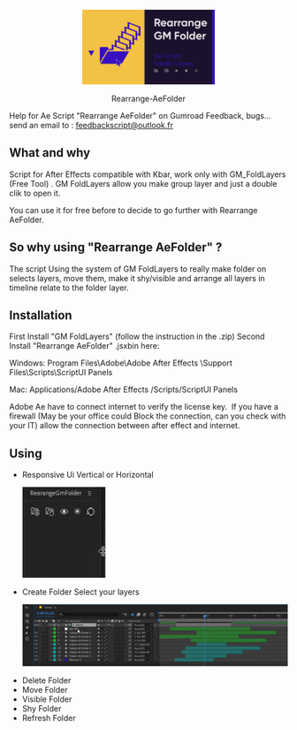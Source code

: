 <p align="center">
	<img alt="AfterScript" title="AfterScript" src="./VIGNETTE.png" width="240">
</p>
<p align="center">Rearrange-AeFolder</p>

Help for Ae Script "Rearrange AeFolder" on Gumroad
Feedback, bugs... send an email to : feedbackscript@outlook.fr

## What and why

Script for After Effects compatible with Kbar, work only with GM_FoldLayers (Free Tool)  .
GM FoldLayers allow you make group layer and just a double clik to open it.

You can use it for free before to decide to go further with Rearrange AeFolder.

## So why using "Rearrange AeFolder" ?

The script Using the system of GM FoldLayers to really make folder on selects layers, move them, make it shy/visible and arrange all layers in timeline relate to the folder layer.

## Installation

First Install "GM FoldLayers" (follow the instruction in the .zip)
Second Install "Rearrange AeFolder" .jsxbin here:

Windows: Program Files\Adobe\Adobe After Effects \Support Files\Scripts\ScriptUI Panels

Mac: Applications/Adobe After Effects /Scripts/ScriptUI Panels

Adobe Ae have to connect internet to verify the license key. 
If you have a firewall (May be your office could Block the connection, can you check with your IT) allow the connection between after effect and internet. 

## Using

- Responsive Ui Vertical or Horizontal
	<p align="left">
	<img alt="AfterScript" title="AfterScript" src="./images/Ui_panel_1.gif" width="150">
</p>
<p align="left">

- Create Folder
  Select your layers	
	<p align="left">
	<img alt="AfterScript" title="AfterScript" src="./images/Create_Group_4.gif" width="700">
</p>
<p align="left">
	
- Delete Folder
- Move Folder
- Visible Folder
- Shy Folder
- Refresh Folder
